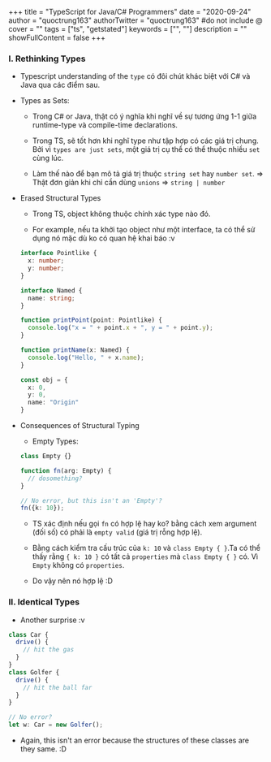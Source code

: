 +++
title = "TypeScript for Java/C# Programmers"
date = "2020-09-24"
author = "quoctrung163"
authorTwitter = "quoctrung163" #do not include @
cover = ""
tags = ["ts", "getstated"]
keywords = ["", ""]
description = ""
showFullContent = false
+++

### I. Rethinking Types
- Typescript understanding of the `type` có đôi chút khác biệt với C# và Java qua các điểm sau.

- Types as Sets:
  - Trong C# or Java, thật có ý nghĩa khi nghĩ về sự tương ứng 1-1 giữa runtime-type và compile-time declarations.

  - Trong TS, sẽ tốt hơn khi nghĩ type như tập hợp có các giá trị chung. Bởi vì `types are just sets`, một giá trị cụ thể có thể thuộc nhiều `set` cùng lúc.

  - Làm thế nào để bạn mô tả giá trị thuộc `string set` hay `number set`. => Thật đơn giản khi chỉ cần dùng `unions` => `string | number`

- Erased Structural Types
  - Trong TS, object không thuộc chính xác type nào đó.

  - For example, nếu ta khởi tạo object như một interface, ta có thể sử dụng nó mặc dù ko có quan hệ khai báo :v

  ```ts
  interface Pointlike {
    x: number;
    y: number;
  }

  interface Named {
    name: string;
  }

  function printPoint(point: Pointlike) {
    console.log("x = " + point.x + ", y = " + point.y);
  }

  function printName(x: Named) {
    console.log("Hello, " + x.name);
  }

  const obj = {
    x: 0,
    y: 0,
    name: "Origin"
  }
  ```

- Consequences of Structural Typing
  - Empty Types: 
  ```ts
  class Empty {}
  
  function fn(arg: Empty) {
    // dosomething?
  }

  // No error, but this isn't an 'Empty'?
  fn({k: 10});
  ```

  - TS xác định nếu gọi `fn` có hợp lệ hay ko? bằng cách xem argument (đối số) có phải là `empty valid` (giá trị rỗng hợp lệ). 

  - Bằng cách kiểm tra cấu trúc của `k: 10` và `class Empty { }`.Ta có thể thấy rằng `{ k: 10 }` có tất cả `properties` mà `class Empty { }` có.
  Vì `Empty` không có `properties`. 

  - Do vậy nên nó hợp lệ :D

### II. Identical Types
- Another surprise :v

```ts
class Car {
  drive() {
    // hit the gas
  }
}
class Golfer {
  drive() {
    // hit the ball far
  }
}

// No error?
let w: Car = new Golfer();
```
- Again, this isn't an error because the structures of these classes are they same. :D
